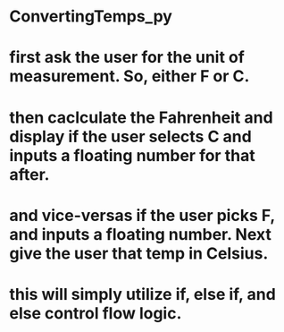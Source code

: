 # ConvertingTemps_py
# first ask the user for the unit of measurement. So, either F or C.
# then caclculate the Fahrenheit and display if the user selects C and inputs a floating number for that after.

# and vice-versas if the user picks F, and inputs a floating number. Next give the user that temp in Celsius.
# this will simply utilize if, else if, and else control flow logic.
